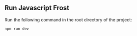 ## Run Javascript Frost

Run  the following command in the root directory of the project:
```
npm run dev
```